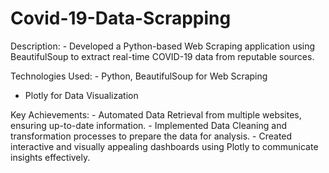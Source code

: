 # Covid-19-Data-Scrapping
Description:
          - Developed a Python-based Web Scraping application using BeautifulSoup to extract real-time COVID-19 data from reputable sources.




          
Technologies Used:
          - Python, BeautifulSoup for Web Scraping


- Plotly for Data Visualization



          
Key Achievements:
          - Automated Data Retrieval from multiple websites, ensuring up-to-date information.
          - Implemented Data Cleaning and transformation processes to prepare the data for analysis.
          - Created interactive and visually appealing dashboards using Plotly to communicate insights effectively.
